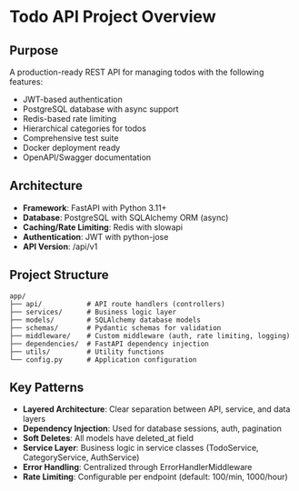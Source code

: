 # Todo API Project Overview

## Purpose
A production-ready REST API for managing todos with the following features:
- JWT-based authentication
- PostgreSQL database with async support
- Redis-based rate limiting
- Hierarchical categories for todos
- Comprehensive test suite
- Docker deployment ready
- OpenAPI/Swagger documentation

## Architecture
- **Framework**: FastAPI with Python 3.11+
- **Database**: PostgreSQL with SQLAlchemy ORM (async)
- **Caching/Rate Limiting**: Redis with slowapi
- **Authentication**: JWT with python-jose
- **API Version**: /api/v1

## Project Structure
```
app/
├── api/           # API route handlers (controllers)
├── services/      # Business logic layer
├── models/        # SQLAlchemy database models
├── schemas/       # Pydantic schemas for validation
├── middleware/    # Custom middleware (auth, rate limiting, logging)
├── dependencies/  # FastAPI dependency injection
├── utils/         # Utility functions
└── config.py      # Application configuration
```

## Key Patterns
- **Layered Architecture**: Clear separation between API, service, and data layers
- **Dependency Injection**: Used for database sessions, auth, pagination
- **Soft Deletes**: All models have deleted_at field
- **Service Layer**: Business logic in service classes (TodoService, CategoryService, AuthService)
- **Error Handling**: Centralized through ErrorHandlerMiddleware
- **Rate Limiting**: Configurable per endpoint (default: 100/min, 1000/hour)